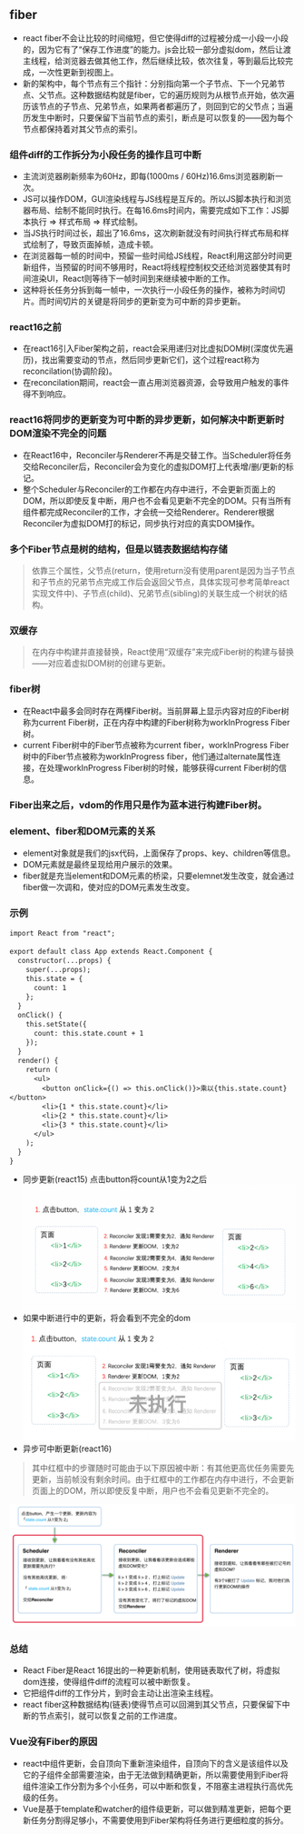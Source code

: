 ## fiber
- react fiber不会让比较的时间缩短，但它使得diff的过程被分成一小段一小段的，因为它有了“保存工作进度”的能力。js会比较一部分虚拟dom，然后让渡主线程，给浏览器去做其他工作，然后继续比较，依次往复，等到最后比较完成，一次性更新到视图上。
- 新的架构中，每个节点有三个指针：分别指向第一个子节点、下一个兄弟节点、父节点。这种数据结构就是fiber，它的遍历规则为从根节点开始，依次遍历该节点的子节点、兄弟节点，如果两者都遍历了，则回到它的父节点；当遍历发生中断时，只要保留下当前节点的索引，断点是可以恢复的——因为每个节点都保持着对其父节点的索引。
### 组件diff的工作拆分为小段任务的操作且可中断
- 主流浏览器刷新频率为60Hz，即每(1000ms / 60Hz)16.6ms浏览器刷新一次。
- JS可以操作DOM，GUI渲染线程与JS线程是互斥的。所以JS脚本执行和浏览器布局、绘制不能同时执行。在每16.6ms时间内，需要完成如下工作：JS脚本执行 => 样式布局 => 样式绘制。
- 当JS执行时间过长，超出了16.6ms，这次刷新就没有时间执行样式布局和样式绘制了，导致页面掉帧，造成卡顿。
- 在浏览器每一帧的时间中，预留一些时间给JS线程，React利用这部分时间更新组件，当预留的时间不够用时，React将线程控制权交还给浏览器使其有时间渲染UI，React则等待下一帧时间到来继续被中断的工作。
- 这种将长任务分拆到每一帧中，一次执行一小段任务的操作，被称为时间切片。而时间切片的关键是将同步的更新变为可中断的异步更新。
### react16之前
- 在react16引入Fiber架构之前，react会采用递归对比虚拟DOM树(深度优先遍历)，找出需要变动的节点，然后同步更新它们，这个过程react称为reconcilation(协调阶段)。
- 在reconcilation期间，react会一直占用浏览器资源，会导致用户触发的事件得不到响应。
### react16将同步的更新变为可中断的异步更新，如何解决中断更新时DOM渲染不完全的问题
- 在React16中，Reconciler与Renderer不再是交替工作。当Scheduler将任务交给Reconciler后，Reconciler会为变化的虚拟DOM打上代表增/删/更新的标记。
- 整个Scheduler与Reconciler的工作都在内存中进行，不会更新页面上的DOM，所以即使反复中断，用户也不会看见更新不完全的DOM。只有当所有组件都完成Reconciler的工作，才会统一交给Renderer。Renderer根据Reconciler为虚拟DOM打的标记，同步执行对应的真实DOM操作。
### 多个Fiber节点是树的结构，但是以链表数据结构存储
> 依靠三个属性，父节点(return，使用return没有使用parent是因为当子节点和子节点的兄弟节点完成工作后会返回父节点，具体实现可参考简单react实现文件中)、子节点(child)、兄弟节点(sibling)的关联生成一个树状的结构。

### 双缓存
> 在内存中构建并直接替换，React使用“双缓存”来完成Fiber树的构建与替换——对应着虚拟DOM树的创建与更新。

### fiber树
- 在React中最多会同时存在两棵Fiber树。当前屏幕上显示内容对应的Fiber树称为current Fiber树，正在内存中构建的Fiber树称为workInProgress Fiber树。
- current Fiber树中的Fiber节点被称为current fiber，workInProgress Fiber树中的Fiber节点被称为workInProgress fiber，他们通过alternate属性连接，在处理workInProgress Fiber树的时候，能够获得current Fiber树的信息。
### Fiber出来之后，vdom的作用只是作为蓝本进行构建Fiber树。
### element、fiber和DOM元素的关系
- element对象就是我们的jsx代码，上面保存了props、key、children等信息。
- DOM元素就是最终呈现给用户展示的效果。
- fiber就是充当element和DOM元素的桥梁，只要elemnet发生改变，就会通过fiber做一次调和，使对应的DOM元素发生改变。
### 示例
```
import React from "react";

export default class App extends React.Component {
  constructor(...props) {
    super(...props);
    this.state = {
      count: 1
    };
  }
  onClick() {
    this.setState({
      count: this.state.count + 1
    });
  }
  render() {
    return (
      <ul>
        <button onClick={() => this.onClick()}>乘以{this.state.count}</button>
        <li>{1 * this.state.count}</li>
        <li>{2 * this.state.count}</li>
        <li>{3 * this.state.count}</li>
      </ul>
    );
  }
}
```
- 同步更新(react15) 点击button将count从1变为2之后
![同步更新](./img/v15同步更新.png)
- 如果中断进行中的更新，将会看到不完全的dom
![中断更新](./img/v15中断更新.png)
- 异步可中断更新(react16)
> 其中红框中的步骤随时可能由于以下原因被中断：有其他更高优任务需要先更新，当前帧没有剩余时间。由于红框中的工作都在内存中进行，不会更新页面上的DOM，所以即使反复中断，用户也不会看见更新不完全的。

![异步中断更新](./img/v16异步更新.png)
### 总结
- React Fiber是React 16提出的一种更新机制，使用链表取代了树，将虚拟dom连接，使得组件diff的流程可以被中断恢复。
- 它把组件diff的工作分片，到时会主动让出渲染主线程。
- react fiber这种数据结构(链表)使得节点可以回溯到其父节点，只要保留下中断的节点索引，就可以恢复之前的工作进度。
### Vue没有Fiber的原因
- react中组件更新，会自顶向下重新渲染组件，自顶向下的含义是该组件以及它的子组件全部需要渲染，由于无法做到精确更新，所以需要使用到Fiber将组件渲染工作分割为多个小任务，可以中断和恢复，不阻塞主进程执行高优先级的任务。
- Vue是基于template和watcher的组件级更新，可以做到精准更新，把每个更新任务分割得足够小，不需要使用到Fiber架构将任务进行更细粒度的拆分。
